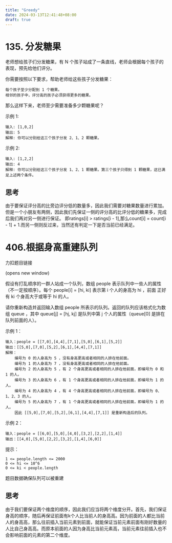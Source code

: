 ```yaml
---
title: "Greedy"
date: 2024-03-13T12:41:48+08:00
draft: true
---
```


# 135. 分发糖果
老师想给孩子们分发糖果，有 N 个孩子站成了一条直线，老师会根据每个孩子的表现，预先给他们评分。

你需要按照以下要求，帮助老师给这些孩子分发糖果：

    每个孩子至少分配到 1 个糖果。
    相邻的孩子中，评分高的孩子必须获得更多的糖果。

那么这样下来，老师至少需要准备多少颗糖果呢？

示例 1:

    输入: [1,0,2]
    输出: 5
    解释: 你可以分别给这三个孩子分发 2、1、2 颗糖果。

示例 2:

    输入: [1,2,2]
    输出: 4
    解释: 你可以分别给这三个孩子分发 1、2、1 颗糖果。第三个孩子只得到 1 颗糖果，这已满足上述两个条件。

## 思考
由于要保证评分高的比旁边评分低的数量多，因此我们需要对糖果数量进行累加。但是一个小朋友有两侧，因此我们先保证一侧的评分高的比评分低的糖果多，完成后我们再对另一侧进行保证。
即ratings[i] > ratings[i - 1],那么count[i] = count[i - 1] + 1.而另一侧则反过来，当然还有判定一下是否当前已经满足。

# 406.根据身高重建队列

力扣题目链接

(opens new window)

假设有打乱顺序的一群人站成一个队列，数组 people 表示队列中一些人的属性（不一定按顺序）。每个 people[i] = [hi, ki] 表示第 i 个人的身高为 hi ，前面 正好 有 ki 个身高大于或等于 hi 的人。

请你重新构造并返回输入数组 people 所表示的队列。返回的队列应该格式化为数组 queue ，其中 queue[j] = [hj, kj] 是队列中第 j 个人的属性（queue[0] 是排在队列前面的人）。

示例 1：

    输入：people = [[7,0],[4,4],[7,1],[5,0],[6,1],[5,2]]
    输出：[[5,0],[7,0],[5,2],[6,1],[4,4],[7,1]]
    解释：
        编号为 0 的人身高为 5 ，没有身高更高或者相同的人排在他前面。
        编号为 1 的人身高为 7 ，没有身高更高或者相同的人排在他前面。
        编号为 2 的人身高为 5 ，有 2 个身高更高或者相同的人排在他前面，即编号为 0 和 1 的人。
        编号为 3 的人身高为 6 ，有 1 个身高更高或者相同的人排在他前面，即编号为 1 的人。
        编号为 4 的人身高为 4 ，有 4 个身高更高或者相同的人排在他前面，即编号为 0、1、2、3 的人。
        编号为 5 的人身高为 7 ，有 1 个身高更高或者相同的人排在他前面，即编号为 1 的人。
        因此 [[5,0],[7,0],[5,2],[6,1],[4,4],[7,1]] 是重新构造后的队列。

示例 2：

    输入：people = [[6,0],[5,0],[4,0],[3,2],[2,2],[1,4]]
    输出：[[4,0],[5,0],[2,2],[3,2],[1,4],[6,0]]

提示：

    1 <= people.length <= 2000
    0 <= hi <= 10^6
    0 <= ki < people.length

题目数据确保队列可以被重建
## 思考
由于我们要保证两个维度的顺序，因此我们应当将两个维度分开。首先，我们保证身高的顺序，随后再保证前面有k个人比当前人的身高高。因为前面的人都比当前人的身高高，那么往前插入当前元素到前面，就能保证当前元素前面有刚好数量的人比自己身高高。而原本前面的人因为身高比当前元素高，当前元素往前插入也不会影响前面的元素的第二个维度。